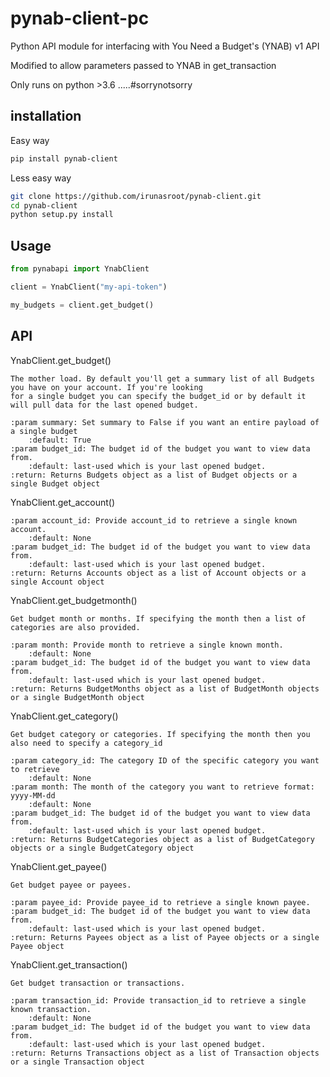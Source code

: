 # pynab-client-pc
Python API module for interfacing with You Need a Budget's (YNAB) v1 API

Modified to allow parameters passed to YNAB in get_transaction

Only runs on python >3.6 .....#sorrynotsorry

## installation
Easy way
```bash
pip install pynab-client
```

Less easy way
```bash
git clone https://github.com/irunasroot/pynab-client.git
cd pynab-client
python setup.py install
```

## Usage
```python
from pynabapi import YnabClient

client = YnabClient("my-api-token")

my_budgets = client.get_budget()
```

## API

YnabClient.get_budget()
```text
The mother load. By default you'll get a summary list of all Budgets you have on your account. If you're looking
for a single budget you can specify the budget_id or by default it will pull data for the last opened budget.

:param summary: Set summary to False if you want an entire payload of a single budget
    :default: True
:param budget_id: The budget id of the budget you want to view data from.
    :default: last-used which is your last opened budget.
:return: Returns Budgets object as a list of Budget objects or a single Budget object
```

YnabClient.get_account()  
```text
:param account_id: Provide account_id to retrieve a single known account.  
    :default: None
:param budget_id: The budget id of the budget you want to view data from.  
    :default: last-used which is your last opened budget.  
:return: Returns Accounts object as a list of Account objects or a single Account object  
```

YnabClient.get_budgetmonth()
```text
Get budget month or months. If specifying the month then a list of categories are also provided.

:param month: Provide month to retrieve a single known month.
    :default: None
:param budget_id: The budget id of the budget you want to view data from.
    :default: last-used which is your last opened budget.
:return: Returns BudgetMonths object as a list of BudgetMonth objects or a single BudgetMonth object
```

YnabClient.get_category()
```text
Get budget category or categories. If specifying the month then you also need to specify a category_id

:param category_id: The category ID of the specific category you want to retrieve
    :default: None
:param month: The month of the category you want to retrieve format: yyyy-MM-dd
    :default: None
:param budget_id: The budget id of the budget you want to view data from.
    :default: last-used which is your last opened budget.
:return: Returns BudgetCategories object as a list of BudgetCategory objects or a single BudgetCategory object
```

YnabClient.get_payee()
```text
Get budget payee or payees.

:param payee_id: Provide payee_id to retrieve a single known payee.
:param budget_id: The budget id of the budget you want to view data from.
    :default: last-used which is your last opened budget.
:return: Returns Payees object as a list of Payee objects or a single Payee object
```

YnabClient.get_transaction()
```text
Get budget transaction or transactions.

:param transaction_id: Provide transaction_id to retrieve a single known transaction.
    :default: None
:param budget_id: The budget id of the budget you want to view data from.
    :default: last-used which is your last opened budget.
:return: Returns Transactions object as a list of Transaction objects or a single Transaction object
```
